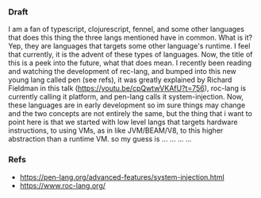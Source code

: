 ### Draft

I am a fan of typescript, clojurescript, fennel, and some other languages that does this thing the three langs mentioned have in common. What is it? Yep,
they are languages that targets some other language's runtime. I feel that currently, it is the advent of these types of languages. Now, the title of this is a peek into
the future, what that does mean. I recently been reading and watching the development of rec-lang, and bumped into this new young lang called pen (see refs), it was
greatly explained by Richard Fieldman in this talk (https://youtu.be/cpQwtwVKAfU?t=756), roc-lang is currently calling it platform, and pen-lang calls it system-injection.
Now, these languages are in early development so im sure things may change and the two concepts are not entirely the same, but the thing
that i want to point here is that we started with low level langs that targets hardware instructions, to using VMs, as in like JVM/BEAM/V8, to this higher abstraction than
a runtime VM. so my guess is ... ... ... ...

### Refs

- https://pen-lang.org/advanced-features/system-injection.html
- https://www.roc-lang.org/
